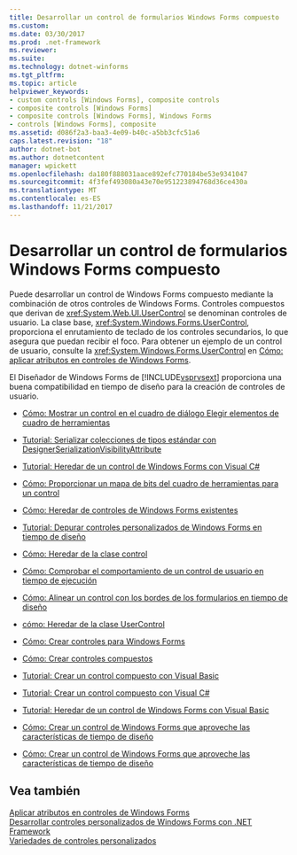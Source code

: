 ```yaml
---
title: Desarrollar un control de formularios Windows Forms compuesto
ms.custom: 
ms.date: 03/30/2017
ms.prod: .net-framework
ms.reviewer: 
ms.suite: 
ms.technology: dotnet-winforms
ms.tgt_pltfrm: 
ms.topic: article
helpviewer_keywords:
- custom controls [Windows Forms], composite controls
- composite controls [Windows Forms]
- composite controls [Windows Forms], Windows Forms
- controls [Windows Forms], composite
ms.assetid: d086f2a3-baa3-4e09-b40c-a5bb3cfc51a6
caps.latest.revision: "18"
author: dotnet-bot
ms.author: dotnetcontent
manager: wpickett
ms.openlocfilehash: da180f888031aace892efc770184be53e9341047
ms.sourcegitcommit: 4f3fef493080a43e70e951223894768d36ce430a
ms.translationtype: MT
ms.contentlocale: es-ES
ms.lasthandoff: 11/21/2017
---
```

# <a name="developing-a-composite-windows-forms-control"></a>Desarrollar un control de formularios Windows Forms compuesto
Puede desarrollar un control de Windows Forms compuesto mediante la combinación de otros controles de Windows Forms. Controles compuestos que derivan de <xref:System.Web.UI.UserControl> se denominan controles de usuario. La clase base, <xref:System.Windows.Forms.UserControl>, proporciona el enrutamiento de teclado de los controles secundarios, lo que asegura que puedan recibir el foco. Para obtener un ejemplo de un control de usuario, consulte la <xref:System.Windows.Forms.UserControl> en [Cómo: aplicar atributos en controles de Windows Forms](../../../../docs/framework/winforms/controls/how-to-apply-attributes-in-windows-forms-controls.md).  
  
 El Diseñador de Windows Forms de [!INCLUDE[vsprvsext](../../../../includes/vsprvsext-md.md)] proporciona una buena compatibilidad en tiempo de diseño para la creación de controles de usuario.   
  
-   [Cómo: Mostrar un control en el cuadro de diálogo Elegir elementos de cuadro de herramientas](http://msdn.microsoft.com/library/9yxtkx75\(v=vs.110\))  
  
-   [Tutorial: Serializar colecciones de tipos estándar con DesignerSerializationVisibilityAttribute](http://msdn.microsoft.com/library/ms171731\(v=vs.110\))  
  
-   [Tutorial: Heredar de un control de Windows Forms con Visual C#](http://msdn.microsoft.com/en-us/09476da0-8d4c-4a4c-b969-649519dfb438)  
  
-   [Cómo: Proporcionar un mapa de bits del cuadro de herramientas para un control](http://msdn.microsoft.com/library/4wk1wc0a\(v=vs.110\))  
  
-   [Cómo: Heredar de controles de Windows Forms existentes](http://msdn.microsoft.com/library/7h62478z\(v=vs.110\))  
  
-   [Tutorial: Depurar controles personalizados de Windows Forms en tiempo de diseño](http://msdn.microsoft.com/library/5ytx0z24\(v=vs.110\))  
  
-   [Cómo: Heredar de la clase control](http://msdn.microsoft.com/library/skcysbt2\(v=vs.110\))  
  
-   [Cómo: Comprobar el comportamiento de un control de usuario en tiempo de ejecución](http://msdn.microsoft.com/library/ms171738\(v=vs.110\))  
  
-   [Cómo: Alinear un control con los bordes de los formularios en tiempo de diseño](http://msdn.microsoft.com/library/1fxyb15b\(v=vs.110\))  
  
-   [cómo: Heredar de la clase UserControl](http://msdn.microsoft.com/library/00ctb4z0\(v=vs.110\))  
  
-   [Cómo: Crear controles para Windows Forms](http://msdn.microsoft.com/library/bs3yhkh7\(v=vs.110\))  
  
-   [Cómo: Crear controles compuestos](http://msdn.microsoft.com/library/3sf86w5h\(v=vs.110\))  
  
-   [Tutorial: Crear un control compuesto con Visual Basic](http://msdn.microsoft.com/library/c316f119\(v=vs.110\))  
  
-   [Tutorial: Crear un control compuesto con Visual C#](http://msdn.microsoft.com/en-us/f88481a8-c746-4a36-9479-374ce5f2e91f)  
  
-   [Tutorial: Heredar de un control de Windows Forms con Visual Basic](http://msdn.microsoft.com/library/w2a8y03d\(v=vs.110\))  
  
-   [Cómo: Crear un control de Windows Forms que aproveche las características de tiempo de diseño](http://msdn.microsoft.com/library/307hck25\(v=vs.110\))  
  
-   [Cómo: Crear un control de Windows Forms que aproveche las características de tiempo de diseño](http://msdn.microsoft.com/library/307hck25\(v=vs.120\))  
  
## <a name="see-also"></a>Vea también  
 [Aplicar atributos en controles de Windows Forms](../../../../docs/framework/winforms/controls/how-to-apply-attributes-in-windows-forms-controls.md)  
 [Desarrollar controles personalizados de Windows Forms con .NET Framework](../../../../docs/framework/winforms/controls/developing-custom-windows-forms-controls.md)  
 [Variedades de controles personalizados](../../../../docs/framework/winforms/controls/varieties-of-custom-controls.md)

